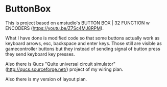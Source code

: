 # ButtonBox

This is project based on amstudio's BUTTON BOX | 32 FUNCTION w ENCODERS (https://youtu.be/Z7Sc4MJ8RPM).

What I have done is modified code so that some buttons actually work as keyboard arrows, esc, backspace and enter keys. Those still are visible as gamecontroller buttons but they instead of sending signal of button press they send keyboard key presses.

Also there is Qucs "Quite universal circuit simulator" (http://qucs.sourceforge.net/) project of my wiring plan.

Also there is my version of layout plan.
